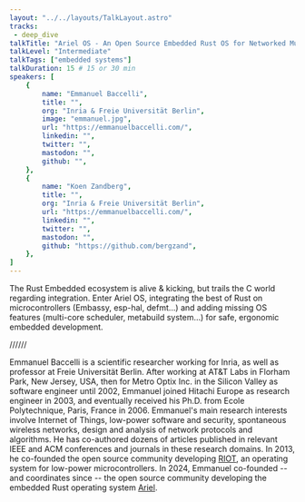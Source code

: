 ```yaml
---
layout: "../../layouts/TalkLayout.astro"
tracks: 
 - deep_dive
talkTitle: "Ariel OS - An Open Source Embedded Rust OS for Networked Multi-Core Microcontrollers"
talkLevel: "Intermediate"
talkTags: ["embedded systems"]
talkDuration: 15 # 15 or 30 min
speakers: [
    {
        name: "Emmanuel Baccelli",
        title: "",
        org: "Inria & Freie Universität Berlin",
        image: "emmanuel.jpg",
        url: "https://emmanuelbaccelli.com/",
        linkedin: "",
        twitter: "",
        mastodon: "",
        github: "",
    },
    {
        name: "Koen Zandberg",
        title: "",
        org: "Inria & Freie Universität Berlin",
        url: "https://emmanuelbaccelli.com/",
        linkedin: "",
        twitter: "",
        mastodon: "",
        github: "https://github.com/bergzand",
    },
]
---
```


The Rust Embedded ecosystem is alive & kicking, but trails the C world regarding integration. Enter Ariel OS, integrating the best of Rust on microcontrollers (Embassy, esp-hal, defmt…) and adding missing OS features (multi-core scheduler, metabuild system…) for safe, ergonomic embedded development.

////// <!-- sepatator between abstract and bio -->

Emmanuel Baccelli is a scientific researcher working for Inria, as well as professor at Freie Universität Berlin. After working at AT&T Labs in Florham Park, New Jersey, USA, then for Metro Optix Inc. in the Silicon Valley as software engineer until 2002, Emmanuel joined Hitachi Europe as research engineer in 2003, and eventually received his Ph.D. from Ecole Polytechnique, Paris, France in 2006. Emmanuel's main research interests involve Internet of Things, low-power software and security, spontaneous wireless networks, design and analysis of network protocols and algorithms. He has co-authored dozens of articles published in relevant IEEE and ACM conferences and journals in these research domains. In 2013, he co-founded the open source community developing [RIOT](https://github.com/RIOT-OS/RIOT/), an operating system for low-power microcontrollers. In 2024, Emmanuel co-founded -- and coordinates since -- the open source community developing the embedded Rust operating system [Ariel](https://github.com/ariel-os/ariel-os). 


